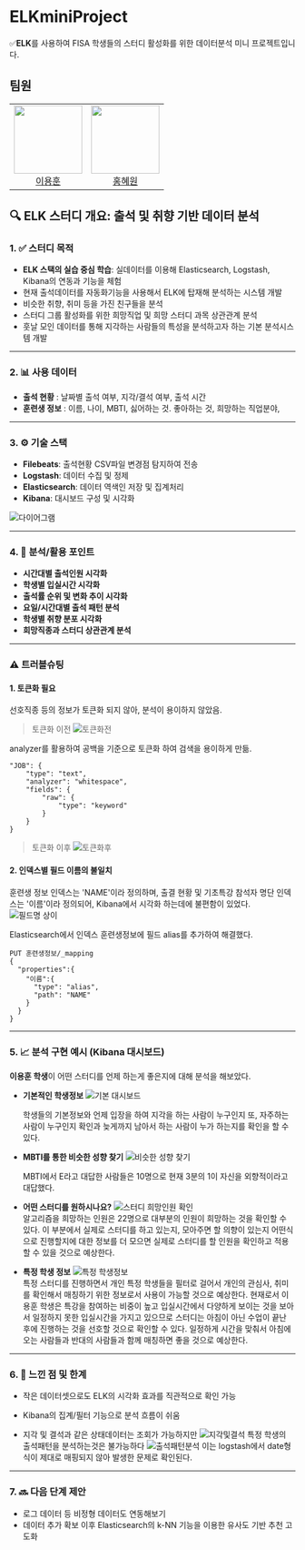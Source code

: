# ELKminiProject
✅**ELK**를 사용하여 FISA 학생들의 스터디 활성화를 위한 데이터분석 미니 프로젝트입니다.
## 팀원
<table>
  <tr>
    <td align="center">
      <img src="https://github.com/dldydgns.png" width="120" /><br/>
      <a href="https://github.com/dldydgns">이용훈</a>
    </td>
    <td align="center">
      <img src="https://github.com/hyewon8245.png" width="120" /><br/>
      <a href="https://github.com/hyewon8245">홍혜원</a>
    </td>
  </tr>
</table>

## 🔍 ELK 스터디 개요: 출석 및 취향 기반 데이터 분석

### 1. ✅ 스터디 목적

- **ELK 스택의 실습 중심 학습**: 실데이터를 이용해 Elasticsearch, Logstash, Kibana의 연동과 기능을 체험
- 현재 출석데이터를 자동화기능을 사용해서 ELK에 탑재해 분석하는 시스템 개발
- 비슷한 취향, 취미 등을 가진 친구들을 분석
- 스터디 그룹 활성화를 위한 희망직업 및 희망 스터디 과목 상관관계 분석
- 훗날 모인 데이터를 통해 지각하는 사람들의 특성을 분석하고자 하는 기본 분석시스템 개발

---

### 2. 📊 사용 데이터

- **출석 현황** :  날짜별 출석 여부, 지각/결석 여부, 출석 시간
- **훈련생 정보** : 이름, 나이, MBTI, 싫어하는 것. 좋아하는 것, 희망하는 직업분야,

---

### 3. ⚙️ 기술 스택

- **Filebeats**: 출석현황 CSV파일 변경점 탐지하여 전송
- **Logstash**: 데이터 수집 및 정제
- **Elasticsearch**: 데이터 역색인 저장 및 집계처리
- **Kibana**: 대시보드 구성 및 시각화

![다이어그램](./캡처/다이어그램.png)

---

### 4. 🧠 분석/활용 포인트

- **시간대별 출석인원 시각화**
- **학생별 입실시간 시각화**
- **출석률 순위 및 변화 추이 시각화**
- **요일/시간대별 출석 패턴 분석**
- **학생별 취향 분포 시각화**
- **희망직종과 스터디 상관관계 분석**

---

### ⚠️ 트러블슈팅

#### 1. 토큰화 필요
선호직종 등의 정보가 토큰화 되지 않아, 분석이 용이하지 않았음.

> 토큰화 이전
> ![토큰화전](./캡처/토큰화전.png)

analyzer를 활용하여 공백을 기준으로 토큰화 하여 검색을 용이하게 만듦.

```
"JOB": {
    "type": "text",
    "analyzer": "whitespace",
    "fields": {
        "raw": {
            "type": "keyword"
        }
    }
}
```
> 토큰화 이후
> ![토큰화후](./캡처/토큰화후.png)

#### 2. 인덱스별 필드 이름의 불일치

훈련생 정보 인덱스는 'NAME'이라 정의하며, 출결 현황 및 기초특강 참석자 명단 인덱스는 '이름'이라 정의되어, Kibana에서 시각화 하는데에 불편함이 있었다.
![필드명 상이](./캡처/필드명상이.jpeg)


Elasticsearch에서 인덱스 훈련생정보에 필드 alias를 추가하여 해결했다.
```
PUT 훈련생정보/_mapping
{
  "properties":{
    "이름":{
      "type": "alias",
      "path": "NAME"
    }
  }
}
```

---

### 5. 📈 분석 구현 예시 (Kibana 대시보드)
**이용훈 학생**이 어떤 스터디를 언제 하는게 좋은지에 대해 분석을 해보았다.
- **기본적인 학생정보**
![기본 대시보드](<./캡처/기본 대시보드.jpeg>)<aside>학생들의 기본정보와 언제 입장을 하여 지각을 하는 사람이 누구인지 또, 자주하는 사람이 누구인지 확인과 늦게까지 남아서 하는 사람이 누가 하는지를 확인을 할 수 있다.</aside>

- **MBTI를 통한 비슷한 성향 찾기**
![비슷한 성향 찾기](<./캡처/비슷한 성향 찾기.png>)<aside>
MBTI에서 E라고 대답한 사람들은 10명으로 현재 3분의 1이 자신을 외향적이라고 대답했다.  
</aside>

- **어떤 스터디를 원하시나요?**
![스터디 희망인원 확인](</캡처/스터디 희망인원 확인.png>)<aside>
알고리즘을 희망하는 인원은 22명으로 대부분의 인원이 희망하는 것을 확인할 수 있다. 이 부분에서 실제로 스터디를 하고 있는지, 모아주면 할 의향이 있는지 어떤식으로 진행할지에 대한 정보를 더 모으면 실제로 스터디를 할 인원을 확인하고 적용할 수 있을 것으로 예상한다.
</aside>

- **특정 학생 정보**
![특정 학생정보](./캡처/특정학생정보.jpeg)<aside>
특정 스터디를 진행하면서 개인 특정 학생들을 필터로 걸어서 개인의 관심사, 취미를 확인해서 매칭하기 위한 정보로서 사용이 가능할 것으로 예상한다. 현재로서 이용훈 학생은 특강을 참여하는 비중이 높고 입실시간에서 다양하게 보이는 것을 보아서 일정하지 못한 입실시간을 가지고 있으므로 스터디는 아침이 아닌 수업이 끝난 후에 진행하는 것을 선호할 것으로 확인할 수 있다. 일정하게 시간을 맞춰서 아침에 오는 사람들과 반대의 사람들과 함께 매칭하면 좋을 것으로 예상한다.
</aside>


---

### 6. 🔄 느낀 점 및 한계

- 작은 데이터셋으로도 ELK의 시각화 효과를 직관적으로 확인 가능
- Kibana의 집계/필터 기능으로 분석 흐름이 쉬움
  
- 지각 및 결석과 같은 상태데이터는 조회가 가능하지만
  ![지각및결석](./캡처/지각및결석.png)
  특정 학생의 출석패턴을 분석하는것은 불가능하다
  ![출석패턴분석](./캡처/출석패턴%20분석.png)
  이는 logstash에서 date형식이 제대로 매핑되지 않아 발생한 문제로 확인된다.

---

### 7. 🔜 다음 단계 제안

- 로그 데이터 등 비정형 데이터도 연동해보기
- 데이터 추가 확보 이후 Elasticsearch의 k-NN 기능을 이용한 유사도 기반 추천 고도화
